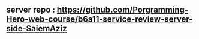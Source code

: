 ## server repo : https://github.com/Porgramming-Hero-web-course/b6a11-service-review-server-side-SaiemAziz
